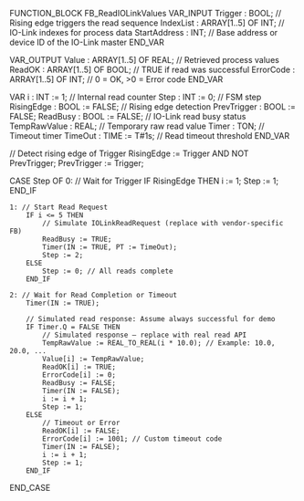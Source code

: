 FUNCTION_BLOCK FB_ReadIOLinkValues
VAR_INPUT
    Trigger         : BOOL;        // Rising edge triggers the read sequence
    IndexList       : ARRAY[1..5] OF INT;  // IO-Link indexes for process data
    StartAddress    : INT;         // Base address or device ID of the IO-Link master
END_VAR

VAR_OUTPUT
    Value           : ARRAY[1..5] OF REAL;   // Retrieved process values
    ReadOK          : ARRAY[1..5] OF BOOL;   // TRUE if read was successful
    ErrorCode       : ARRAY[1..5] OF INT;    // 0 = OK, >0 = Error code
END_VAR

VAR
    i               : INT := 1;                  // Internal read counter
    Step            : INT := 0;                  // FSM step
    RisingEdge      : BOOL := FALSE;             // Rising edge detection
    PrevTrigger     : BOOL := FALSE;
    ReadBusy        : BOOL := FALSE;             // IO-Link read busy status
    TempRawValue    : REAL;                      // Temporary raw read value
    Timer           : TON;                       // Timeout timer
    TimeOut         : TIME := T#1s;              // Read timeout threshold
END_VAR


// Detect rising edge of Trigger
RisingEdge := Trigger AND NOT PrevTrigger;
PrevTrigger := Trigger;

CASE Step OF
    0: // Wait for Trigger
        IF RisingEdge THEN
            i := 1;
            Step := 1;
        END_IF

    1: // Start Read Request
        IF i <= 5 THEN
            // Simulate IOLinkReadRequest (replace with vendor-specific FB)
            ReadBusy := TRUE;
            Timer(IN := TRUE, PT := TimeOut);
            Step := 2;
        ELSE
            Step := 0; // All reads complete
        END_IF

    2: // Wait for Read Completion or Timeout
        Timer(IN := TRUE);

        // Simulated read response: Assume always successful for demo
        IF Timer.Q = FALSE THEN
            // Simulated response — replace with real read API
            TempRawValue := REAL_TO_REAL(i * 10.0); // Example: 10.0, 20.0, ...
            Value[i] := TempRawValue;
            ReadOK[i] := TRUE;
            ErrorCode[i] := 0;
            ReadBusy := FALSE;
            Timer(IN := FALSE);
            i := i + 1;
            Step := 1;
        ELSE
            // Timeout or Error
            ReadOK[i] := FALSE;
            ErrorCode[i] := 1001; // Custom timeout code
            Timer(IN := FALSE);
            i := i + 1;
            Step := 1;
        END_IF
END_CASE
